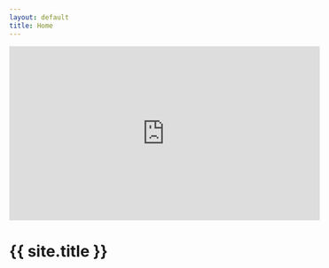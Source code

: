 ```yaml
---
layout: default
title: Home
---
```

<iframe width="560" height="315" src="https://www.youtube.com/embed/vx2u5uUu3DE?si=nyaAjkDnw9hGuS0U" title="YouTube video player" frameborder="0" allow="accelerometer; autoplay; clipboard-write; encrypted-media; gyroscope; picture-in-picture; web-share" allowfullscreen></iframe>

<h1>{{ site.title }}</h1>